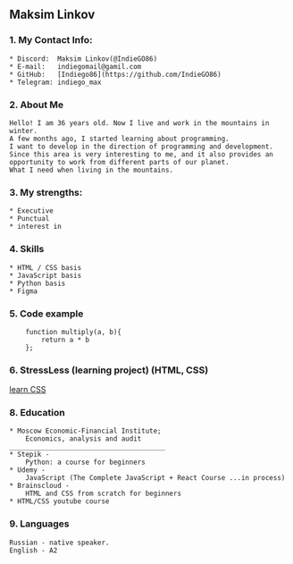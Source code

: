 ## Maksim Linkov

### 1. My Contact Info:

    * Discord:  Maksim Linkov(@IndieGO86)
    * E-mail:   indiegomail@gamil.com
    * GitHub:   [Indiego86](https://github.com/IndieGO86)
    * Telegram: indiego_max

### 2. About Me

    Hello! I am 36 years old. Now I live and work in the mountains in winter. 
    A few months ago, I started learning about programming. 
    I want to develop in the direction of programming and development. 
    Since this area is very interesting to me, and it also provides an 
    opportunity to work from different parts of our planet. 
    What I need when living in the mountains.

### 3. My strengths:

    * Executive
    * Punctual
    * interest in

### 4. Skills

    * HTML / CSS basis
    * JavaScript basis
    * Python basis
    * Figma

### 5. Code example
        
        function multiply(a, b){
            return a * b
        };


### 6. StressLess (learning project) (HTML, CSS)

[learn CSS](ttps://github.com/IndieGO86/noobCSSproject.git)

### 8. Education

    * Moscow Economic-Financial Institute;
        Economics, analysis and audit
    _______________________________________
    * Stepik -
        Python: a course for beginners
    * Udemy -
        JavaScript (The Complete JavaScript + React Course ...in process)
    * Brainscloud -
        HTML and CSS from scratch for beginners
    * HTML/CSS youtube course

### 9. Languages

    Russian - native speaker.
    English - A2
